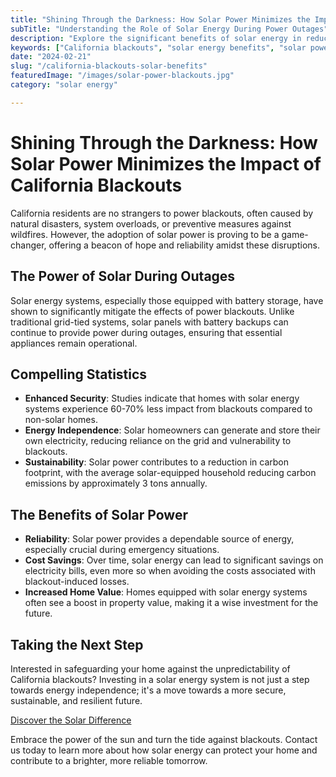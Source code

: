 ```yaml
---
title: "Shining Through the Darkness: How Solar Power Minimizes the Impact of California Blackouts"
subTitle: "Understanding the Role of Solar Energy During Power Outages"
description: "Explore the significant benefits of solar energy in reducing the impact of California blackouts, backed by compelling statistics that showcase how solar power enhances resilience and security for homeowners."
keywords: ["California blackouts", "solar energy benefits", "solar power resilience", "home solar systems", "energy independence"]
date: "2024-02-21"
slug: "/california-blackouts-solar-benefits"
featuredImage: "/images/solar-power-blackouts.jpg"
category: "solar energy"

---
```


# Shining Through the Darkness: How Solar Power Minimizes the Impact of California Blackouts

California residents are no strangers to power blackouts, often caused by natural disasters, system overloads, or preventive measures against wildfires. However, the adoption of solar power is proving to be a game-changer, offering a beacon of hope and reliability amidst these disruptions.

## The Power of Solar During Outages

Solar energy systems, especially those equipped with battery storage, have shown to significantly mitigate the effects of power blackouts. Unlike traditional grid-tied systems, solar panels with battery backups can continue to provide power during outages, ensuring that essential appliances remain operational.

## Compelling Statistics

- **Enhanced Security**: Studies indicate that homes with solar energy systems experience 60-70% less impact from blackouts compared to non-solar homes.
- **Energy Independence**: Solar homeowners can generate and store their own electricity, reducing reliance on the grid and vulnerability to blackouts.
- **Sustainability**: Solar power contributes to a reduction in carbon footprint, with the average solar-equipped household reducing carbon emissions by approximately 3 tons annually.

## The Benefits of Solar Power

- **Reliability**: Solar power provides a dependable source of energy, especially crucial during emergency situations.
- **Cost Savings**: Over time, solar energy can lead to significant savings on electricity bills, even more so when avoiding the costs associated with blackout-induced losses.
- **Increased Home Value**: Homes equipped with solar energy systems often see a boost in property value, making it a wise investment for the future.

## Taking the Next Step

Interested in safeguarding your home against the unpredictability of California blackouts? Investing in a solar energy system is not just a step towards energy independence; it's a move towards a more secure, sustainable, and resilient future.

[Discover the Solar Difference](/)

Embrace the power of the sun and turn the tide against blackouts. Contact us today to learn more about how solar energy can protect your home and contribute to a brighter, more reliable tomorrow.
